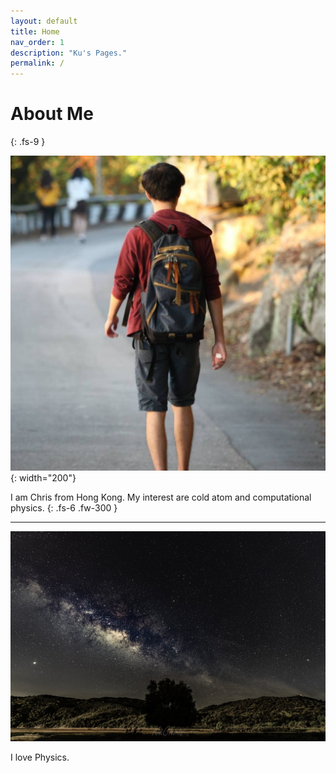 ```yaml
---
layout: default
title: Home
nav_order: 1
description: "Ku's Pages."
permalink: /
---
```


# About Me
{: .fs-9 }

![Alt text](assets/images/me.jpg){: width="200"}

I am Chris from Hong Kong. My interest are cold atom and computational physics.
{: .fs-6 .fw-300 }

---

![](assets/images/about-background.jpg)

I love Physics.

